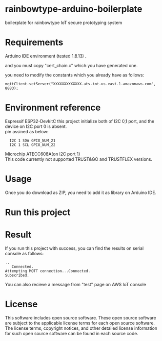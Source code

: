 # rainbowtype-arduino-boilerplate
boilerplate for rainbowtype IoT secure prototyping system

# Requirements

  Arduino IDE environment (tested 1.8.13) .

  and you must copy "cert_chain.c" which you have generated one. 

  you need to modify the constants which you already have as follows:  
  ```
  mqttClient.setServer("XXXXXXXXXXXXX-ats.iot.us-east-1.amazonaws.com", 8883);
  ```

# Environment reference
  
  Espressif ESP32-DevkitC
  this project initialize both of I2C 0,1 port, and the device on I2C port 0 is absent.  
  pin assined as below:

      I2C 1 SDA GPIO_NUM_21
      I2C 1 SCL GPIO_NUM_22
          
  Microchip ATECC608A(on I2C port 1)  
  This code currently not supported TRUST&GO and TRUSTFLEX versions.  

# Usage

Once you do download as ZIP, you need to add it as library on Arduino IDE.    

# Run this project


# Result

If you run this project with success, you can find the results on serial console as follows:

```
..
   Connected.  
Attempting MQTT connection...Connected.  
Subscribed.  

```
You can also recieve a message from "test" page on AWS IoT console  

# License

This software includes open source software. These open source software are subject to the applicable license terms for each open source software. The license terms, copyright notices, and other detailed license information for such open source software can be found in each source code.
